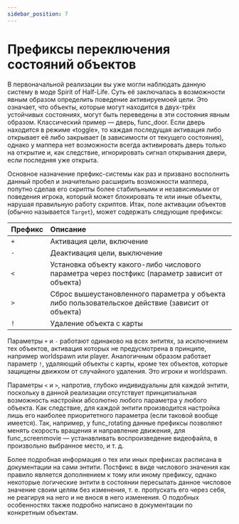```yaml
---
sidebar_position: 7
---
```


# Префиксы переключения состояний объектов

В первоначальной реализации вы уже могли наблюдать данную систему в моде Spirit of Half-Life. Суть её заключалась в возможности явным образом определить поведение активируемоей цели. Это означает, что объекты, которые могут находится в двух-трёх устойчивых состояниях, могут быть переведены в эти состояния явным образом. Классический пример — дверь, func_door. Если дверь находится в режиме «toggle», то каждая последущая активация либо открывает её либо закрывает (в зависимости от текущего состояния), однако у маппера нет возможности всегда активировать дверь только на открытие и, как следствие, игнорировать сигнал открывания двери, если последняя уже открыта.

Основное назначение префикс-системы как раз и призвано восполнить данный пробел и значительно расширить возможности маппера, попутно сделав его скрипты более стабильными и независимыми от поведения игрока, который может блокировать те или иные объекты, нарушая правильную работу скриптов. Итак, поле активации объектов (обычно называется `Target`), может содержать следующие префиксы:

| Префикс | Описание |
| :- | :- |
| `+` | Активация цели, включение |
| `-` | Деактивация цели, выключение |
| `<` | Установка объекту какого-либо числового параметра через постфикс (параметр зависит от объекта) |
| `>` | Сброс вышеустановленного параметра у объекта либо пользовательское действие (зависит от объекта) |
| `!` | Удаление объекта с карты |

Параметры `+` и `-` работают одинаково на всех энтитях, за исключением тех объектов, активация которых не предусмотрена в принципе, например worldspawn или player. Аналогичным образом работает параметр `!`, удаляющий объекты с карты, кроме тех объектов, которые защищены движком от случайного удаления. Это игроки и worldspawn.

Параметры `<` и `>`, напротив, глубоко индивидуальны для каждой энтити, поскольку в данной реализации отсутствует принципиальная возможность настройки абсолютно любого параметра у любого объекта. Как следствие, для каждой энтити производится настройка лишь его наиболее приоритетного параметра (если таковой вообще имеется). Так, например, у func_rotating данные префиксы позволяют менять скорость вращения и направление движения, для func_screenmovie — устанавливать воспроизведение видеофайла, в произвольно выбранное место, и т. д.

Более подробная информация о тех или иных префиксах расписана в документации на сами энтити. Постфикс в виде числового значения как правило является дополнением к тому или иному префиксу, однако некоторые логические энтити в состоянии пересылать данное числовое значение своим целям без изменения, т. е. пропускать его через себя, не реагируя на него и не внося в него изменения. О подобных особенностях также подробно написано в документации по конкретным объектам.
